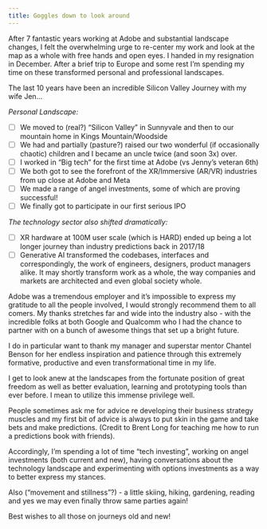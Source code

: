 ```yaml
---
title: Goggles down to look around
---
```


After 7 fantastic years working at Adobe and substantial landscape changes, I felt the overwhelming urge to re-center my work and look at the map as a whole with free hands and open eyes. I handed in my resignation in December.  After a brief trip to Europe and some rest I’m spending my time on these transformed personal and professional landscapes.

The last 10 years have been an incredible Silicon Valley Journey with my wife Jen…

*Personal Landscape:*
- [ ] We moved to (real?) “Silicon Valley” in Sunnyvale and then to our mountain home in Kings Mountain/Woodside
- [ ] We had and partially (pasture?) raised our two wonderful (if occasionally chaotic) children and I became an uncle twice (and soon 3x) over.
- [ ] I worked in “Big tech” for the first time at Adobe (vs Jenny’s veteran 6th) 
- [ ] We both got to see the forefront of the XR/Immersive (AR/VR) industries from up close at Adobe and Meta
- [ ] We made a range of angel investments, some of which are proving successful!
- [ ] We finally got to participate in our first serious IPO

*The technology sector also shifted dramatically:*
- [ ] XR hardware at 100M user scale (which is HARD) ended up being a lot longer journey than industry predictions back in 2017/18
- [ ] Generative AI transformed the codebases, interfaces and correspondingly, the work of engineers, designers, product managers alike. It may shortly transform work as a whole, the way companies and markets are architected and even global society whole.

Adobe was a tremendous employer and it’s impossible to express my gratitude to all the people involved, I would strongly recommend them to all comers. My thanks stretches far and wide into the industry also - with the incredible folks at both Google and Qualcomm who I had the chance to partner with on a bunch of awesome things that set up a bright future.

I do in particular want to thank my manager and superstar mentor Chantel Benson for her endless inspiration and patience through this extremely formative, productive and even transformational time in my life. 

I get to look anew at the landscapes from the fortunate position of great freedom as well as better evaluation, learning and prototyping tools than ever before. I mean to utilize this immense privilege well.

People sometimes ask me for advice re developing their business strategy muscles and my first bit of advice is always to put skin in the game and take bets and make predictions. (Credit to Brent Long for teaching me how to run a predictions book with friends).

Accordingly, I’m spending a lot of time “tech investing”, working on angel investments (both current and new), having conversations about the technology landscape and experimenting with options investments as a way to better express my stances.

Also (“movement and stillness”?) - a little skiing, hiking, gardening, reading and yes we may even finally throw same parties again!

Best wishes to all those on journeys old and new!
